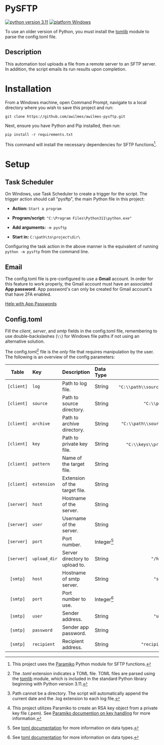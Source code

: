 # PySFTP

[![python version 3.11](https://img.shields.io/badge/python-^3.11.0-brightgreen)](https://www.python.org/downloads/)
[![platform Windows](https://img.shields.io/badge/python-Windows-blue)](https://github.com/awilmes/awilmes-pysftp)

To use an older version of Python, you must install the [tomlib](https://docs.python.org/3.11/library/tomllib.html) module to parse the config.toml file.

## Description

This automation tool uploads a file from a remote server to an SFTP server. In addition, the script emails its run results upon completion.

# Installation

From a Windows machine, open Command Prompt, navigate to a local directory where you wish to save this project and run: 

`git clone https://github.com/awilmes/awilmes-pysftp.git`

Next, ensure you have Python and Pip installed, then run:

`pip install -r requirements.txt`

This command will install the necessary dependencies for SFTP functions[^1].
[^1]: This project uses the [Paramiko](https://www.paramiko.org/) Python module for SFTP functions.

# Setup

## Task Scheduler

On Windows, use Task Scheduler to create a trigger for the script. The trigger action should call "pysftp", the main Python file in this project:

* **Action:** `Start a program`

* **Program/script:** `"C:\Program Files\Python311\python.exe"`

* **Add arguments:** `-m pysftp`

* **Start in:** `C:\path\to\project\dir\`

Configuring the task action in the above manner is the equivalent of running `python -m pysftp` from the command line.

## Email

The config.toml file is pre-configured to use a **Gmail** account. In order for this feature to work properly, the Gmail account must have an associated **App password**. App password's can only be created for Gmail account's that have 2FA enabled.

[Help with App Passwords](https://support.google.com/accounts/answer/185833?hl=en/)

## Config.toml

Fill the *client*, *server*, and *smtp* fields in the config.toml file, remembering to use double-backslashes (`\\`) for Windows file paths if not using an alternative solution.

The config.toml[^2] file is the *only* file that requires manipulation by the user. The following is an overview of the config parameters:
[^2]: The *.toml* extension indicates a TOML file. TOML files are parsed using the [tomlib](https://docs.python.org/3.11/library/tomllib.html) module, which is included in the standard Python library beginning with Python version 3.11.

| Table | Key | Description | Data Type | Example |
| :-----: | :----- | :------------------------ | :------ | --------------------------: |
| `[client]` | `log` | Path to log file. | String | `"C:\\path\\source\\logs\\log"`[^4] |
| `[client]` | `source` | Path to source directory. | String | `"C:\\path\\source\\"` |
| `[client]` | `archive` | Path to archive directory. | String | `"C:\\path\\source\\archive\\"` |
| `[client]` | `key` | Path to private key file. | String | `"C:\\keys\\privateKey.pem"`[^5] |
| `[client]` | `pattern` | Name of the target file. | String | `"Filename"` |
| `[client]` | `extension` | Extension of the target file. | String | `".csv"` |
| `[server]` | `host` | Hostname of the server. | String | `"ftp.test.net"` |
| `[server]` | `user` | Username of the server. | String | `"user"` |
| `[server]` | `port` | Port number. | Integer[^6] | `20` |
| `[server]` | `upload_dir` | Server directory to upload to. | String | `"/home/files/in/"` |
| `[smtp]` | `host` | Hostname of smtp server. | String | `"smtp.gmail.com"` |
| `[smtp]` | `port` | Port number to use. | Integer[^6] | `465` |
| `[smtp]` | `user` | Sender address. | String | `"user@gmail.com"` |
| `[smtp]` | `password` | Sender app password. | String | `"app-p@ssw0rd"` |
| `[smtp]` | `recipient` | Recipient address. | String | `"recipient@email.net"` |
[^4]: Path cannot be a directory. The script will automatically append the current date and the .log extension to each log file.
[^5]: This project utilizes Paramiko to create an RSA key object from a private key file (.pem). See [Paramiko documention on key handling](https://docs.paramiko.org/en/stable/api/keys.html) for more information.
[^6]: See [toml documentation](https://toml.io/en/v1.0.0#integer) for more information on data types.